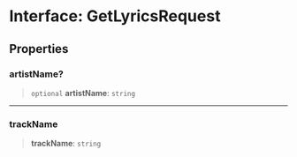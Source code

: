 # Interface: GetLyricsRequest

## Properties

### artistName?

> `optional` **artistName**: `string`

***

### trackName

> **trackName**: `string`

